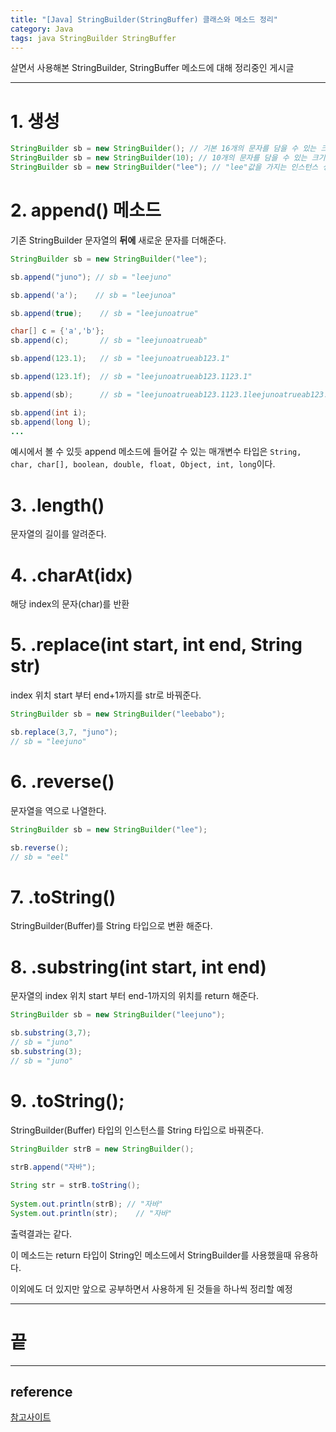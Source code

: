 ```yaml
---
title: "[Java] StringBuilder(StringBuffer) 클래스와 메소드 정리"
category: Java
tags: java StringBuilder StringBuffer
---
```


살면서 사용해본 StringBuilder, StringBuffer 메소드에 대해 정리중인 게시글

-----

# 1. 생성

```java
StringBuilder sb = new StringBuilder(); // 기본 16개의 문자를 담을 수 있는 크기의 인스턴스 생성
StringBuilder sb = new StringBuilder(10); // 10개의 문자를 담을 수 있는 크기의 인스턴스 생성
StringBuilder sb = new StringBuilder("lee"); // "lee"값을 가지는 인스턴스 생성

```

# 2. append() 메소드

기존 StringBuilder 문자열의 <b class="text-red">뒤에</b> 새로운 문자를 더해준다.

```java
StringBuilder sb = new StringBuilder("lee");

sb.append("juno"); // sb = "leejuno"

sb.append('a');    // sb = "leejunoa"

sb.append(true);    // sb = "leejunoatrue"

char[] c = {'a','b'};
sb.append(c);       // sb = "leejunoatrueab"

sb.append(123.1);   // sb = "leejunoatrueab123.1"

sb.append(123.1f);  // sb = "leejunoatrueab123.1123.1"

sb.append(sb);      // sb = "leejunoatrueab123.1123.1leejunoatrueab123.1123.1"

sb.append(int i);
sb.append(long l);
...
```

예시에서 볼 수 있듯 append 메소드에 들어갈 수 있는 매개변수 타입은 ```String, char, char[], boolean, double, float, Object, int, long```이다.

# 3. .length()

문자열의 길이를 알려준다.

# 4. .charAt(idx)

해당 index의 문자(char)를 반환

# 5. .replace(int start, int end, String str)

index 위치 start 부터 end+1까지를 str로 바꿔준다.

```java
StringBuilder sb = new StringBuilder("leebabo");

sb.replace(3,7, "juno");
// sb = "leejuno"
```
# 6. .reverse()

문자열을 역으로 나열한다.

```java
StringBuilder sb = new StringBuilder("lee");

sb.reverse();
// sb = "eel"
```

# 7. .toString()

StringBuilder(Buffer)를 String 타입으로 변환 해준다.

# 8. .substring(int start, int end)

문자열의 index 위치 start 부터 end-1까지의 위치를 return 해준다.

```java
StringBuilder sb = new StringBuilder("leejuno");

sb.substring(3,7);
// sb = "juno"
sb.substring(3);
// sb = "juno"
```

# 9. .toString();

StringBuilder(Buffer) 타입의 인스턴스를 String 타입으로 바꿔준다.

```java
StringBuilder strB = new StringBuilder();
    	
strB.append("자바");

String str = strB.toString();
    	
System.out.println(strB); // "자바"    	
System.out.println(str);    // "자바"
```

출력결과는 같다.

이 메소드는 return 타입이 String인 메소드에서 StringBuilder를 사용했을때 유용하다.

이외에도 더 있지만 앞으로 공부하면서 사용하게 된 것들을 하나씩 정리할 예정

-----

# 끝

-----

## reference

[참고사이트](https://staticclass.tistory.com/82)